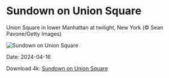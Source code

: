 # Sundown on Union Square

Union Square in lower Manhattan at twilight, New York (© Sean Pavone/Getty Images)

![Sundown on Union Square](https://bing.com/th?id=OHR.UnionSquareNYC_EN-US3633149979_UHD.jpg&rf=LaDigue_UHD.jpg&pid=hp&w=1024&h=576&rs=1&c=4)

Date: 2024-04-16

Download 4k: [Sundown on Union Square](https://bing.com/th?id=OHR.UnionSquareNYC_EN-US3633149979_UHD.jpg&rf=LaDigue_UHD.jpg&pid=hp&w=3840&h=2160&rs=1&c=4)

